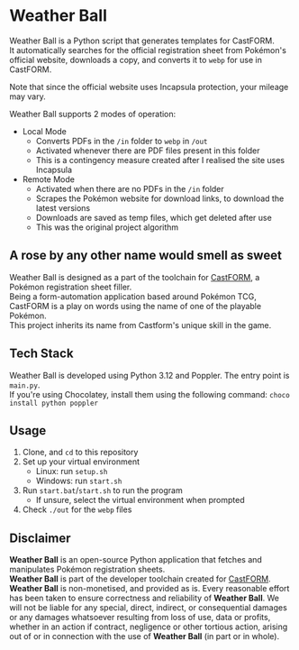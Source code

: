 # Weather Ball
Weather Ball is a Python script that generates templates for CastFORM.  
It automatically searches for the official registration sheet from Pokémon's official website, downloads a copy, and converts it to `webp` for use in CastFORM.

Note that since the official website uses Incapsula protection, your mileage may vary.  

Weather Ball supports 2 modes of operation:
- Local Mode
  - Converts PDFs in the `/in` folder to `webp` in `/out`
  - Activated whenever there are PDF files present in this folder
  - This is a contingency measure created after I realised the site uses Incapsula
- Remote Mode
  - Activated when there are no PDFs in the `/in` folder
  - Scrapes the Pokémon website for download links, to download the latest versions
  - Downloads are saved as temp files, which get deleted after use
  - This was the original project algorithm

## A rose by any other name would smell as sweet
Weather Ball is designed as a part of the toolchain for [CastFORM](https://github.com/BAA-Studios/CastFORM), a Pokémon registration sheet filler.  
Being a form-automation application based around Pokémon TCG, CastFORM is a play on words using the name of one of the 
playable Pokémon.   
This project inherits its name from Castform's unique skill in the game. 

## Tech Stack
Weather Ball is developed using Python 3.12 and Poppler. The entry point is `main.py`.  
If you're using Chocolatey, install them using the following command: `choco install python poppler`

## Usage
1. Clone, and `cd` to this repository
2. Set up your virtual environment
    - Linux: run `setup.sh`
    - Windows: run `start.sh`
3. Run `start.bat`/`start.sh` to run the program
    - If unsure, select the virtual environment when prompted
4. Check `./out` for the `webp` files

## Disclaimer
**Weather Ball** is an open-source Python application that fetches and manipulates Pokémon registration sheets.  
**Weather Ball** is part of the developer toolchain created for [CastFORM](https://github.com/BAA-Studios/CastFORM).  
**Weather Ball** is non-monetised, and provided as is. Every reasonable effort has been taken to ensure correctness and reliability of **Weather Ball**. 
We will not be liable for any special, direct, indirect, or consequential damages or any damages whatsoever resulting from 
loss of use, data or profits, whether in an action if contract, negligence or other tortious action, arising out of or in connection with the use of **Weather Ball** (in part or in whole).
